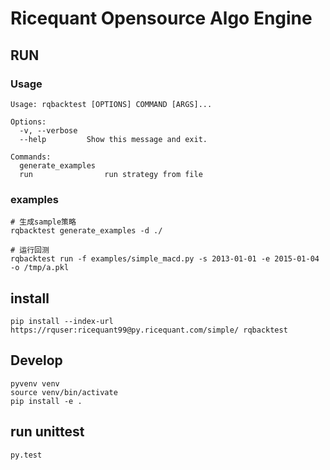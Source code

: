 # Ricequant Opensource Algo Engine

## RUN
### Usage

```
Usage: rqbacktest [OPTIONS] COMMAND [ARGS]...

Options:
  -v, --verbose
  --help         Show this message and exit.

Commands:
  generate_examples
  run                run strategy from file
```

### examples
```
# 生成sample策略
rqbacktest generate_examples -d ./

# 运行回测
rqbacktest run -f examples/simple_macd.py -s 2013-01-01 -e 2015-01-04 -o /tmp/a.pkl
```


## install
```
pip install --index-url https://rquser:ricequant99@py.ricequant.com/simple/ rqbacktest
```


## Develop
```
pyvenv venv
source venv/bin/activate
pip install -e .
```

## run unittest
```
py.test
```
